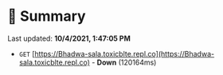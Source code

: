 # 📖 Summary
Last updated: **10/4/2021, 1:47:05 PM**

- `GET` [https://Bhadwa-sala.toxicblte.repl.co](https://Bhadwa-sala.toxicblte.repl.co) - **Down** (120164ms)
